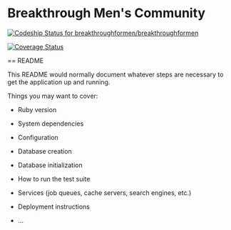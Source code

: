 Breakthrough Men's Community
============================

[ ![Codeship Status for
breakthroughformen/breakthroughformen](https://www.codeship.io/projects/4ddd2200-2419-0131-525e-2ab15a461804/status?branch=master)](https://www.codeship.io/projects/8841)

[![Coverage
Status](https://coveralls.io/repos/breakthroughformen/breakthroughformen/badge.png)](https://coveralls.io/r/breakthroughformen/breakthroughformen)

== README

This README would normally document whatever steps are necessary to get the
application up and running.

Things you may want to cover:

* Ruby version

* System dependencies

* Configuration

* Database creation

* Database initialization

* How to run the test suite

* Services (job queues, cache servers, search engines, etc.)

* Deployment instructions

* ...
